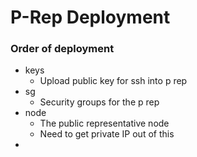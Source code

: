 # P-Rep Deployment 

### Order of deployment 

- keys 
    - Upload public key for ssh into p rep  
- sg 
    - Security groups for the p rep 
- node 
    - The public representative node 
    - Need to get private IP out of this 
- 